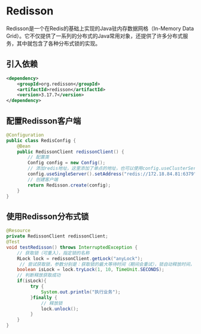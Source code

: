 # Redisson
Redisson是一个在Redis的基础上实现的Java驻内存数据网格（In-Memory Data Grid）。它不仅提供了一系列的分布式的Java常用对象，还提供了许多分布式服务，其中就包含了各种分布式锁的实现。

## 引入依赖

```xml
<dependency>
    <groupId>org.redisson</groupId>
    <artifactId>redisson</artifactId>
    <version>3.17.7</version>
</dependency>
```
## 配置Redisson客户端


```java
@Configuration
public class RedisConfig {
    @Bean    
    public RedissonClient redissonClient() {
        // 配置类
        Config config = new Config();
        // 添加redis地址，这里添加了单点的地址，也可以使用config.useClusterServers()添加集群地址         
        config.useSingleServer().setAddress("redis://172.18.84.81:6379");        
        // 创建客户端        
        return Redisson.create(config);    
    }
}


```

## 使用Redisson分布式锁
```java
@Resource
private RedissonClient redissonClient;
@Test
void testRedisson() throws InterruptedException {
    // 获取锁（可重入），指定锁的名称
    RLock lock = redissonClient.getLock("anyLock");   
     // 尝试获取锁，参数分别是：获取锁的最大等待时间（期间会重试），锁自动释放时间，时间单位
    boolean isLock = lock.tryLock(1, 10, TimeUnit.SECONDS);    
    // 判断释放获取成功    
    if(isLock){       
         try {            
             System.out.println("执行业务");        
         }finally {            
             // 释放锁           
             lock.unlock();
         }    
    }
}
```